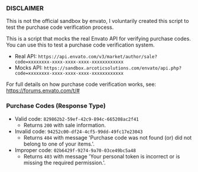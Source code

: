 ### DISCLAIMER
This is not the official sandbox by envato, I voluntarily created this script to test the purchase code verification process. 

This is a script that mocks the real Envato API for verifying purchase codes. 
You can use this to test a purchase code verification system. 

- Real API: `https://api.envato.com/v3/market/author/sale?code=xxxxxxxx-xxxx-xxxx-xxxx-xxxxxxxxxxxx`
- Mocks API: `https://sandbox.arcoticsolutions.com/envato/api.php?code=xxxxxxxx-xxxx-xxxx-xxxx-xxxxxxxxxxxx`

For full details on how purchase code verification works, see:
https://forums.envato.com/t/#

### Purchase Codes (Response Type)

- Valid code: `829862b2-59ef-42c9-894c-665208ac2f41`
  - Returns `200` with sale information.
- Invalid code: `94252c00-df24-4cf5-99dd-49fc17e23043`
  - Returns `404` with message 'Purchase code was not found (or) did not belong to one of your items.'.
- Improper code: `02b6429f-9274-9a70-03ce49bc5a48`
  - Returns `403` with message 'Your personal token is incorrect or is missing the required permission.'.
```
